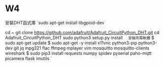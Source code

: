 # W4
安裝DHT函式庫
`sudo apt-get install libgpiod-dev

cd ~
git clone https://github.com/adafruit/Adafruit_CircuitPython_DHT.git
cd Adafruit_CircuitPython_DHT
sudo python3 setup.py install
`  
安裝所需軟體
`
$ sudo apt-get update
$ sudo apt-get -y install x11vnc python3-pip python3-dev git jq mpg321 flac ffmpeg mplayer vim mosquitto mosquitto-clients wireshark
$ sudo pip3 install requests numpy spidev pyserial paho-mqtt picamera flask imutils
`  


